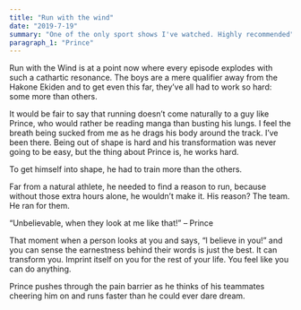 ```yaml
---
title: "Run with the wind"
date: "2019-7-19"
summary: "One of the only sport shows I've watched. Highly recommended"
paragraph_1: "Prince"
---
```

Run with the Wind is at a point now where every episode explodes with such a cathartic resonance. The boys are a mere qualifier away from the Hakone Ekiden and to get even this far, they’ve all had to work so hard: some more than others.

It would be fair to say that running doesn’t come naturally to a guy like Prince, who would rather be reading manga than busting his lungs. I feel the breath being sucked from me as he drags his body around the track. I’ve been there. Being out of shape is hard and his transformation was never going to be easy, but the thing about Prince is, he works hard.

To get himself into shape, he had to train more than the others.

Far from a natural athlete, he needed to find a reason to run, because without those extra hours alone, he wouldn’t make it. His reason? The team. He ran for them.

“Unbelievable, when they look at me like that!” – Prince

That moment when a person looks at you and says, “I believe in you!” and you can sense the earnestness behind their words is just the best. It can transform you. Imprint itself on you for the rest of your life. You feel like you can do anything.

Prince pushes through the pain barrier as he thinks of his teammates cheering him on and runs faster than he could ever dare dream.

